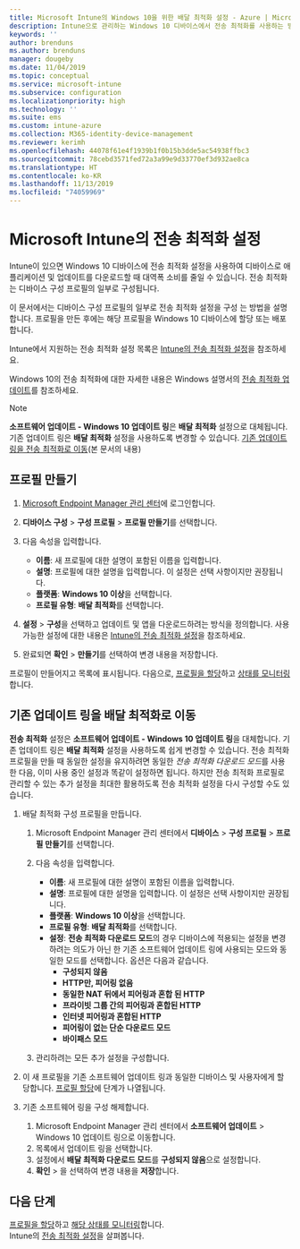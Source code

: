```yaml
---
title: Microsoft Intune의 Windows 10을 위한 배달 최적화 설정 - Azure | Microsoft Docs
description: Intune으로 관리하는 Windows 10 디바이스에서 전송 최적화를 사용하는 방법을 구성합니다. Intune에서 디바이스 구성 프로필을 만들어 인터넷을 통해 업데이트를 설치합니다. 또한 기존 업데이트 링을 배달 최적화 프로필로 바꾸는 방법을 참조하세요.
keywords: ''
author: brenduns
ms.author: brenduns
manager: dougeby
ms.date: 11/04/2019
ms.topic: conceptual
ms.service: microsoft-intune
ms.subservice: configuration
ms.localizationpriority: high
ms.technology: ''
ms.suite: ems
ms.custom: intune-azure
ms.collection: M365-identity-device-management
ms.reviewer: kerimh
ms.openlocfilehash: 44078f61e4f1939b1f0b15b3dde5ac54938ffbc3
ms.sourcegitcommit: 78cebd3571fed72a3a99e9d33770ef3d932ae8ca
ms.translationtype: HT
ms.contentlocale: ko-KR
ms.lasthandoff: 11/13/2019
ms.locfileid: "74059969"
---
```

# <a name="delivery-optimization-settings-in-microsoft-intune"></a>Microsoft Intune의 전송 최적화 설정

Intune이 있으면 Windows 10 디바이스에 전송 최적화 설정을 사용하여 디바이스로 애플리케이션 및 업데이트를 다운로드할 때 대역폭 소비를 줄일 수 있습니다. 전송 최적화는 디바이스 구성 프로필의 일부로 구성됩니다.  

이 문서에서는 디바이스 구성 프로필의 일부로 전송 최적화 설정을 구성 는 방법을 설명합니다. 프로필을 만든 후에는 해당 프로필을 Windows 10 디바이스에 할당 또는 배포합니다. 

Intune에서 지원하는 전송 최적화 설정 목록은 [Intune의 전송 최적화 설정](../delivery-optimization-settings.md)을 참조하세요.  

Windows 10의 전송 최적화에 대한 자세한 내용은 Windows 설명서의 [전송 최적화 업데이트](https://docs.microsoft.com/windows/deployment/update/waas-delivery-optimization)를 참조하세요.  

> [!NOTE]
> **소프트웨어 업데이트 - Windows 10 업데이트 링**은 **배달 최적화** 설정으로 대체됩니다. 기존 업데이트 링은 **배달 최적화** 설정을 사용하도록 변경할 수 있습니다. [기존 업데이트 링을 전송 최적화로 이동](#move-existing-update-rings-to-delivery-optimization)(본 문서의 내용)

## <a name="create-the-profile"></a>프로필 만들기

1. [Microsoft Endpoint Manager 관리 센터](https://go.microsoft.com/fwlink/?linkid=2109431)에 로그인합니다.

2. **디바이스 구성** > **구성 프로필** > **프로필 만들기**를 선택합니다.

3. 다음 속성을 입력합니다.

    - **이름**: 새 프로필에 대한 설명이 포함된 이름을 입력합니다.
    - **설명**: 프로필에 대한 설명을 입력합니다. 이 설정은 선택 사항이지만 권장됩니다.
    - **플랫폼**: **Windows 10 이상**을 선택합니다.
    - **프로필 유형**: **배달 최적화**를 선택합니다.

4. **설정** > **구성**을 선택하고 업데이트 및 앱을 다운로드하려는 방식을 정의합니다. 사용 가능한 설정에 대한 내용은 [Intune의 전송 최적화 설정](../delivery-optimization-settings.md)을 참조하세요.

5. 완료되면 **확인** > **만들기**를 선택하여 변경 내용을 저장합니다.

프로필이 만들어지고 목록에 표시됩니다. 다음으로, [프로필을 할당](device-profile-assign.md)하고 [상태를 모니터링](device-profile-monitor.md)합니다.

## <a name="move-existing-update-rings-to-delivery-optimization"></a>기존 업데이트 링을 배달 최적화로 이동

**전송 최적화** 설정은 **소프트웨어 업데이트 - Windows 10 업데이트 링**을 대체합니다. 기존 업데이트 링은 **배달 최적화** 설정을 사용하도록 쉽게 변경할 수 있습니다. 전송 최적화 프로필을 만들 때 동일한 설정을 유지하려면 동일한 *전송 최적화 다운로드 모드*를 사용한 다음, 이미 사용 중인 설정과 똑같이 설정하면 됩니다. 하지만 전송 최적화 프로필로 관리할 수 있는 추가 설정을 최대한 활용하도록 전송 최적화 설정을 다시 구성할 수도 있습니다.

1. 배달 최적화 구성 프로필을 만듭니다.

    1. Microsoft Endpoint Manager 관리 센터에서 **디바이스** > **구성 프로필** > **프로필 만들기**를 선택합니다.
    2. 다음 속성을 입력합니다.

        - **이름**: 새 프로필에 대한 설명이 포함된 이름을 입력합니다.
        - **설명**: 프로필에 대한 설명을 입력합니다. 이 설정은 선택 사항이지만 권장됩니다.
        - **플랫폼**: **Windows 10 이상**을 선택합니다.
        - **프로필 유형**: **배달 최적화**를 선택합니다.
        - **설정**: **전송 최적화 다운로드 모드**의 경우 디바이스에 적용되는 설정을 변경하려는 의도가 아닌 한 기존 소프트웨어 업데이트 링에 사용되는 모드와 동일한 모드를 선택합니다. 옵션은 다음과 같습니다.
            - **구성되지 않음**
            - **HTTP만, 피어링 없음**
            - **동일한 NAT 뒤에서 피어링과 혼합 된 HTTP**
            - **프라이빗 그룹 간의 피어링과 혼합된 HTTP**
            - **인터넷 피어링과 혼합된 HTTP**
            - **피어링이 없는 단순 다운로드 모드**
            - **바이패스 모드**
    3. 관리하려는 모든 추가 설정을 구성합니다.

2. 이 새 프로필을 기존 소프트웨어 업데이트 링과 동일한 디바이스 및 사용자에게 할당합니다. [프로필 할당](device-profile-assign.md)에 단계가 나열됩니다.

3. 기존 소프트웨어 링을 구성 해제합니다.
    1. Microsoft Endpoint Manager 관리 센터에서 **소프트웨어 업데이트** > Windows 10 업데이트 링으로 이동합니다.
    2. 목록에서 업데이트 링을 선택합니다.
    3. 설정에서 **배달 최적화 다운로드 모드**를 **구성되지 않음**으로 설정합니다.
    4. **확인** > 을 선택하여 변경 내용을 **저장**합니다.

## <a name="next-steps"></a>다음 단계

[프로필을 할당](device-profile-assign.md)하고 [해당 상태를 모니터링](device-profile-monitor.md)합니다.  
Intune의 [전송 최적화 설정](../delivery-optimization-settings.md)을 살펴봅니다.
